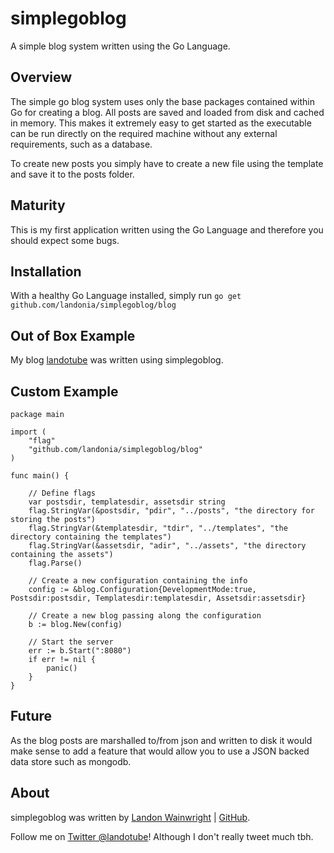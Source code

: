 # simplegoblog

A simple blog system written using the Go Language.

## Overview

The simple go blog system uses only the base packages contained within Go for creating a blog.
All posts are saved and loaded from disk and cached in memory. This makes it extremely easy
to get started as the executable can be run directly on the required machine without any 
external requirements, such as a database.

To create new posts you simply have to create a new file using the template and save it to
the posts folder.

## Maturity

This is my first application written using the Go Language and therefore you should expect
some bugs. 

## Installation

With a healthy Go Language installed, simply run `go get github.com/landonia/simplegoblog/blog`

## Out of Box Example

My blog [landotube](https://github.com/landonia/landotube) was written using simplegoblog.

## Custom Example
    
	package main

	import (
		"flag"
		"github.com/landonia/simplegoblog/blog"
	)

	func main() {
	
		// Define flags
		var postsdir, templatesdir, assetsdir string
		flag.StringVar(&postsdir, "pdir", "../posts", "the directory for storing the posts")
		flag.StringVar(&templatesdir, "tdir", "../templates", "the directory containing the templates")
		flag.StringVar(&assetsdir, "adir", "../assets", "the directory containing the assets")
		flag.Parse()
	
		// Create a new configuration containing the info
		config := &blog.Configuration{DevelopmentMode:true, Postsdir:postsdir, Templatesdir:templatesdir, Assetsdir:assetsdir}
	
		// Create a new blog passing along the configuration
		b := blog.New(config)
	
		// Start the server
		err := b.Start(":8080")
		if err != nil {
			panic()
		}
	}
	
## Future

As the blog posts are marshalled to/from json and written to disk it would make sense
to add a feature that would allow you to use a JSON backed data store such as mongodb.

## About

simplegoblog was written by [Landon Wainwright](http://www.landotube.com) | [GitHub](https://github.com/landonia). 

Follow me on [Twitter @landotube](http://www.twitter.com/landotube)! Although I don't really tweet much tbh.
